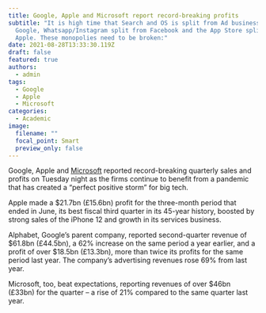 ```yaml
---
title: Google, Apple and Microsoft report record-breaking profits
subtitle: "It is high time that Search and OS is split from Ad business in
  Google, Whatsapp/Instagram split from Facebook and the App Store split from
  Apple. These monopolies need to be broken:"
date: 2021-08-28T13:33:30.119Z
draft: false
featured: true
authors:
  - admin
tags:
  - Google
  - Apple
  - Microsoft
categories:
  - Academic
image:
  filename: ""
  focal_point: Smart
  preview_only: false
---
```

Google, Apple and [Microsoft](https://www.theguardian.com/technology/microsoft) reported record-breaking quarterly sales and profits on Tuesday night as the firms continue to benefit from a pandemic that has created a “perfect positive storm” for big tech.

Apple made a $21.7bn (£15.6bn) profit for the three-month period that ended in June, its best fiscal third quarter in its 45-year history, boosted by strong sales of the iPhone 12 and growth in its services business.

Alphabet, Google’s parent company, reported second-quarter revenue of $61.8bn (£44.5bn), a 62% increase on the same period a year earlier, and a profit of over $18.5bn (£13.3bn), more than twice its profits for the same period last year. The company’s advertising revenues rose 69% from last year.

Microsoft, too, beat expectations, reporting revenues of over $46bn (£33bn) for the quarter – a rise of 21% compared to the same quarter last year.
